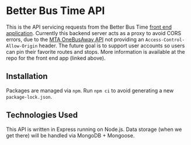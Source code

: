 # Better Bus Time API

This is the API servicing requests from the Better Bus Time [front end application](https://github.com/BetterBusTime/app). Currently this backend server acts as a proxy to avoid CORS errors, due to the [MTA OneBusAway API](http://bustime.mta.info/wiki/Developers/OneBusAwayRESTfulAPI) not providing an `Access-Control-Allow-Origin` header. The future goal is to support user accounts so users can pin their favorite routes and stops. More information is available at the repo for the front end app (linked above).

## Installation

Packages are managed via `npm`. Run `npm ci` to avoid generating a new `package-lock.json`.

## Technologies Used

This API is written in Express running on Node.js. Data storage (when we get there) will be handled via MongoDB + Mongoose.
